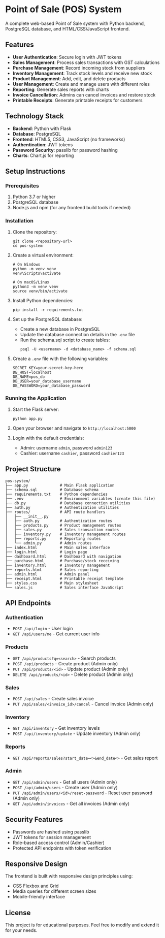 # Point of Sale (POS) System

A complete web-based Point of Sale system with Python backend, PostgreSQL database, and HTML/CSS/JavaScript frontend.

## Features

- **User Authentication**: Secure login with JWT tokens
- **Sales Management**: Process sales transactions with GST calculations
- **Purchase Management**: Record incoming stock from suppliers
- **Inventory Management**: Track stock levels and receive new stock
- **Product Management**: Add, edit, and delete products
- **User Management**: Create and manage users with different roles
- **Reporting**: Generate sales reports with charts
- **Invoice Cancellation**: Admins can cancel invoices and restore stock
- **Printable Receipts**: Generate printable receipts for customers

## Technology Stack

- **Backend**: Python with Flask
- **Database**: PostgreSQL
- **Frontend**: HTML5, CSS3, JavaScript (no frameworks)
- **Authentication**: JWT tokens
- **Password Security**: passlib for password hashing
- **Charts**: Chart.js for reporting

## Setup Instructions

### Prerequisites

1. Python 3.7 or higher
2. PostgreSQL database
3. Node.js and npm (for any frontend build tools if needed)

### Installation

1. Clone the repository:
   ```
   git clone <repository-url>
   cd pos-system
   ```

2. Create a virtual environment:
   ```
   # On Windows
   python -m venv venv
   venv\Scripts\activate
   
   # On macOS/Linux
   python3 -m venv venv
   source venv/bin/activate
   ```

3. Install Python dependencies:
   ```
   pip install -r requirements.txt
   ```

4. Set up the PostgreSQL database:
   - Create a new database in PostgreSQL
   - Update the database connection details in the `.env` file
   - Run the schema.sql script to create tables:
     ```
     psql -U <username> -d <database_name> -f schema.sql
     ```

5. Create a `.env` file with the following variables:
   ```
   SECRET_KEY=your-secret-key-here
   DB_HOST=localhost
   DB_NAME=pos_db
   DB_USER=your_database_username
   DB_PASSWORD=your_database_password
   ```

### Running the Application

1. Start the Flask server:
   ```
   python app.py
   ```

2. Open your browser and navigate to `http://localhost:5000`

3. Login with the default credentials:
   - Admin: username `admin`, password `admin123`
   - Cashier: username `cashier`, password `cashier123`

## Project Structure

```
pos-system/
├── app.py              # Main Flask application
├── schema.sql          # Database schema
├── requirements.txt    # Python dependencies
├── .env                # Environment variables (create this file)
├── db.py               # Database connection utilities
├── auth.py             # Authentication utilities
├── routes/             # API route handlers
│   ├── __init__.py
│   ├── auth.py         # Authentication routes
│   ├── products.py     # Product management routes
│   ├── sales.py        # Sales transaction routes
│   ├── inventory.py    # Inventory management routes
│   ├── reports.py      # Reporting routes
│   └── admin.py        # Admin routes
├── index.html          # Main sales interface
├── login.html          # Login page
├── dashboard.html      # Dashboard with navigation
├── purchase.html       # Purchase/stock receiving
├── inventory.html      # Inventory management
├── reports.html        # Sales reporting
├── admin.html          # Admin panel
├── receipt.html        # Printable receipt template
├── styles.css          # Main stylesheet
└── sales.js            # Sales interface JavaScript
```

## API Endpoints

### Authentication
- `POST /api/login` - User login
- `GET /api/users/me` - Get current user info

### Products
- `GET /api/products?q=<search>` - Search products
- `POST /api/products` - Create product (Admin only)
- `PUT /api/products/<id>` - Update product (Admin only)
- `DELETE /api/products/<id>` - Delete product (Admin only)

### Sales
- `POST /api/sales` - Create sales invoice
- `PUT /api/sales/<invoice_id>/cancel` - Cancel invoice (Admin only)

### Inventory
- `GET /api/inventory` - Get inventory levels
- `POST /api/inventory/update` - Update inventory (Admin only)

### Reports
- `GET /api/reports/sales?start_date=<>&end_date<>` - Get sales report

### Admin
- `GET /api/admin/users` - Get all users (Admin only)
- `POST /api/admin/users` - Create user (Admin only)
- `PUT /api/admin/users/<id>/reset-password` - Reset user password (Admin only)
- `GET /api/admin/invoices` - Get all invoices (Admin only)

## Security Features

- Passwords are hashed using passlib
- JWT tokens for session management
- Role-based access control (Admin/Cashier)
- Protected API endpoints with token verification

## Responsive Design

The frontend is built with responsive design principles using:
- CSS Flexbox and Grid
- Media queries for different screen sizes
- Mobile-friendly interface

## License

This project is for educational purposes. Feel free to modify and extend it for your needs.